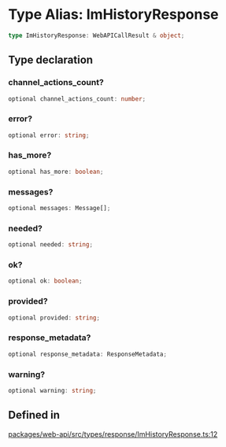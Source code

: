 # Type Alias: ImHistoryResponse

```ts
type ImHistoryResponse: WebAPICallResult & object;
```

## Type declaration

### channel\_actions\_count?

```ts
optional channel_actions_count: number;
```

### error?

```ts
optional error: string;
```

### has\_more?

```ts
optional has_more: boolean;
```

### messages?

```ts
optional messages: Message[];
```

### needed?

```ts
optional needed: string;
```

### ok?

```ts
optional ok: boolean;
```

### provided?

```ts
optional provided: string;
```

### response\_metadata?

```ts
optional response_metadata: ResponseMetadata;
```

### warning?

```ts
optional warning: string;
```

## Defined in

[packages/web-api/src/types/response/ImHistoryResponse.ts:12](https://github.com/slackapi/node-slack-sdk/blob/c15385ef93ccdde9702f52f7d1f445999203d794/packages/web-api/src/types/response/ImHistoryResponse.ts#L12)
